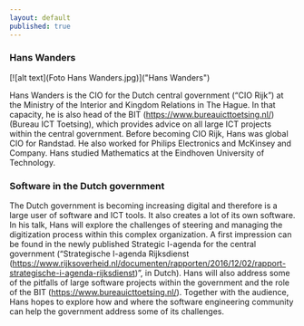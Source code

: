 ```yaml
---
layout: default
published: true
---
```


### Hans Wanders
[![alt text](Foto Hans Wanders.jpg)]("Hans Wanders")

Hans Wanders is the CIO for the Dutch central government (“CIO Rijk”) at the Ministry of the Interior and Kingdom Relations in The Hague.    In that capacity, he is also head of the BIT (<https://www.bureauicttoetsing.nl/>) (Bureau ICT Toetsing), which provides advice on all large ICT projects within the central government.   Before becoming CIO Rijk, Hans was global CIO for Randstad.   He also worked for Philips Electronics and McKinsey and Company.  Hans studied Mathematics at the Eindhoven University of Technology.

### Software in the Dutch government
The Dutch government is becoming increasing digital and therefore is a large user of software and ICT tools.   It also creates a lot of its own software.    In his talk, Hans will explore the challenges of steering and managing the digitization process within this complex organization.    A first impression can be found in the newly published Strategic I-agenda for the central government (“Strategische I-agenda Rijksdienst (<https://www.rijksoverheid.nl/documenten/rapporten/2016/12/02/rapport-strategische-i-agenda-rijksdienst>)”, in Dutch).   Hans will also address some of the pitfalls of large software projects within the government and the role of the BIT (<https://www.bureauicttoetsing.nl/>).   Together with the audience, Hans hopes to explore how and where the software engineering community can help the government address some of its challenges.
 

